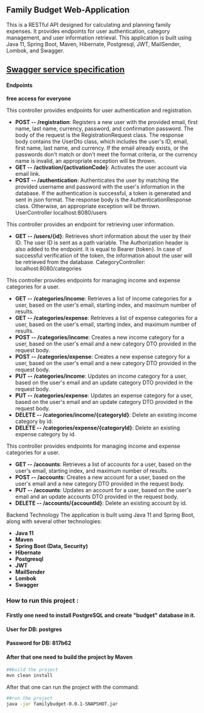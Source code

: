 ## Family Budget Web-Application
This is a RESTful API designed for calculating and planning family expenses. It provides endpoints for user authentication, category management, and user information retrieval. This application is built using Java 11, Spring Boot, Maven, Hibernate, Postgresql, JWT, MailSender, Lombok, and Swagger.

##  [Swagger service specification](family.json)</br>

#### Endpoints
**free access for everyone**

This controller provides endpoints for user authentication and registration.

- **POST -- /registration**: Registers a new user with the provided email, first name, last name, currency, password, and confirmation password. The body of the request is the RegistrationRequest class. The response body contains the UserDto class, which includes the user's ID, email, first name, last name, and currency. If the email already exists, or the passwords don't match or don't meet the format criteria, or the currency name is invalid, an appropriate exception will be thrown.
- **GET -- /activation/{activationCode}**: Activates the user account via email link.
- **POST -- /authentication**: Authenticates the user by matching the provided username and password with the user's information in the database. If the authentication is successful, a token is generated and sent in json format. The response body is the AuthenticationResponse class. Otherwise, an appropriate exception will be thrown.
UserController
localhost:8080/users

This controller provides an endpoint for retrieving user information.

- **GET -- /users/{id}**: Retrieves short information about the user by their ID. The user ID is sent as a path variable. The Authorization header is also added to the endpoint. It is equal to Bearer {token}. In case of successful verification of the token, the information about the user will be retrieved from the database.
CategoryController:
localhost:8080/categories

This controller provides endpoints for managing income and expense categories for a user.

- **GET -- /categories/income**: Retrieves a list of income categories for a user, based on the user's email, starting index, and maximum number of results.
- **GET -- /categories/expense**: Retrieves a list of expense categories for a user, based on the user's email, starting index, and maximum number of results.
- **POST -- /categories/income**: Creates a new income category for a user, based on the user's email and a new category DTO provided in the request body.
- **POST -- /categories/expense**: Creates a new expense category for a user, based on the user's email and a new category DTO provided in the request body.
- **PUT -- /categories/income**: Updates an income category for a user, based on the user's email and an update category DTO provided in the request body.
- **PUT -- /categories/expense**: Updates an expense category for a user, based on the user's email and an update category DTO provided in the request body.
- **DELETE -- /categories/income/{categoryId}**: Delete an existing income category by id.
- **DELETE -- /categories/expense/{categoryId}**: Delete an existing expense category by id.

This controller provides endpoints for managing income and expense categories for a user.

- **GET -- /accounts**: Retrieves a list of accounts for a user, based on the user's email, starting index, and maximum number of results.
- **POST -- /accounts**: Creates a new account for a user, based on the user's email and a new category DTO provided in the request body.
- **PUT -- /accounts**: Updates an account for a user, based on the user's email and an update accounts DTO provided in the request body.
- **DELETE -- /accounts/{accountId}**: Delete an existing account by id.

Backend Technology
The application is built using Java 11 and Spring Boot, along with several other technologies:

- **Java 11**
- **Maven**
- **Spring Boot (Data, Security)**
- **Hibernate**
- **Postgresql**
- **JWT**
- **MailSender**
- **Lombok**
- **Swagger**

### How to run this project :

#### Firstly one need to install PostgreSQL and create "budget" database in it.
#### User for DB: postgres
#### Password for DB: 817b62

#### After that one need to build the project by Maven
```sh
##build the project
mvn clean install
```

After that one can run the project with the command:
```sh
##run the project
java -jar familybudget-0.0.1-SNAPSHOT.jar
```